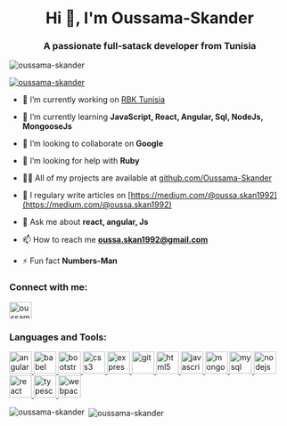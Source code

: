 <h1 align="center">Hi 👋, I'm Oussama-Skander</h1>
<h3 align="center">A passionate full-satack developer from Tunisia</h3>

<p align="left"> <img src="https://komarev.com/ghpvc/?username=oussama-skander&label=Profile%20views&color=0e75b6&style=flat" alt="oussama-skander" /> </p>

<p align="left"> <a href="https://github.com/ryo-ma/github-profile-trophy"><img src="https://github-profile-trophy.vercel.app/?username=oussama-skander" alt="oussama-skander" /></a> </p>

- 🔭 I’m currently working on [RBK Tunisia](https://www.rebootkamp.net/)

- 🌱 I’m currently learning **JavaScript, React, Angular, Sql, NodeJs, MongooseJs**

- 👯 I’m looking to collaborate on **Google**

- 🤝 I’m looking for help with **Ruby**

- 👨‍💻 All of my projects are available at [github.com/Oussama-Skander](github.com/Oussama-Skander)

- 📝 I regulary write articles on [https://medium.com/@oussa.skan1992](https://medium.com/@oussa.skan1992)

- 💬 Ask me about **react, angular, Js**

- 📫 How to reach me **oussa.skan1992@gmail.com**

- ⚡ Fun fact **Numbers-Man**

<p align="left">
<h3 align="left">Connect with me:</h3>
<a href="https://fb.com/oussamaskander123" target="blank"><img align="center" src="https://cdn.jsdelivr.net/npm/simple-icons@3.0.1/icons/facebook.svg" alt="oussamaskander123" height="30" width="40" /></a>
</p>

<h3 align="left">Languages and Tools:</h3>
<p align="left"> <a href="https://angular.io" target="_blank"> <img src="https://devicons.github.io/devicon/devicon.git/icons/angularjs/angularjs-original.svg" alt="angularjs" width="40" height="40"/> </a> <a href="https://babeljs.io/" target="_blank"> <img src="https://www.vectorlogo.zone/logos/babeljs/babeljs-icon.svg" alt="babel" width="40" height="40"/> </a> <a href="https://getbootstrap.com" target="_blank"> <img src="https://devicons.github.io/devicon/devicon.git/icons/bootstrap/bootstrap-plain.svg" alt="bootstrap" width="40" height="40"/> </a> <a href="https://www.w3schools.com/css/" target="_blank"> <img src="https://devicons.github.io/devicon/devicon.git/icons/css3/css3-original-wordmark.svg" alt="css3" width="40" height="40"/> </a> <a href="https://expressjs.com" target="_blank"> <img src="https://devicons.github.io/devicon/devicon.git/icons/express/express-original-wordmark.svg" alt="express" width="40" height="40"/> </a> <a href="https://git-scm.com/" target="_blank"> <img src="https://www.vectorlogo.zone/logos/git-scm/git-scm-icon.svg" alt="git" width="40" height="40"/> </a> <a href="https://www.w3.org/html/" target="_blank"> <img src="https://devicons.github.io/devicon/devicon.git/icons/html5/html5-original-wordmark.svg" alt="html5" width="40" height="40"/> </a> <a href="https://developer.mozilla.org/en-US/docs/Web/JavaScript" target="_blank"> <img src="https://devicons.github.io/devicon/devicon.git/icons/javascript/javascript-original.svg" alt="javascript" width="40" height="40"/> </a> <a href="https://www.mongodb.com/" target="_blank"> <img src="https://devicons.github.io/devicon/devicon.git/icons/mongodb/mongodb-original-wordmark.svg" alt="mongodb" width="40" height="40"/> </a> <a href="https://www.mysql.com/" target="_blank"> <img src="https://devicons.github.io/devicon/devicon.git/icons/mysql/mysql-original-wordmark.svg" alt="mysql" width="40" height="40"/> </a> <a href="https://nodejs.org" target="_blank"> <img src="https://devicons.github.io/devicon/devicon.git/icons/nodejs/nodejs-original-wordmark.svg" alt="nodejs" width="40" height="40"/> </a> <a href="https://reactjs.org/" target="_blank"> <img src="https://devicons.github.io/devicon/devicon.git/icons/react/react-original-wordmark.svg" alt="react" width="40" height="40"/> </a> <a href="https://www.typescriptlang.org/" target="_blank"> <img src="https://devicons.github.io/devicon/devicon.git/icons/typescript/typescript-original.svg" alt="typescript" width="40" height="40"/> </a> <a href="https://webpack.js.org" target="_blank"> <img src="https://devicons.github.io/devicon/devicon.git/icons/webpack/webpack-original.svg" alt="webpack" width="40" height="40"/> </a> </p>

<p><img align="left" src="https://github-readme-stats.vercel.app/api/top-langs/?username=oussama-skander&layout=compact" alt="oussama-skander" /></p>

<p>&nbsp;<img align="center" src="https://github-readme-stats.vercel.app/api?username=oussama-skander&show_icons=true" alt="oussama-skander" /></p>
